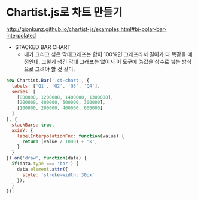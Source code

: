 # Chartist.js로 차트 만들기
http://gionkunz.github.io/chartist-js/examples.html#bi-polar-bar-interpolated

- STACKED BAR CHART
  + 내가 그리고 싶은 막대그래프는 합이 100%인 그래프라서 길이가 다 똑같을 예정인데, 그렇게 생긴 막대 그래프는 없어서 이 도구에 %값을 상수로 쌓는 방식으로 그려야 할 것 같다.
```javascript
new Chartist.Bar('.ct-chart', {
  labels: ['Q1', 'Q2', 'Q3', 'Q4'],
  series: [
    [800000, 1200000, 1400000, 1300000],
    [200000, 400000, 500000, 300000],
    [100000, 200000, 400000, 600000]
  ]
}, {
  stackBars: true,
  axisY: {
    labelInterpolationFnc: function(value) {
      return (value / 1000) + 'k';
    }
  }
}).on('draw', function(data) {
  if(data.type === 'bar') {
    data.element.attr({
      style: 'stroke-width: 30px'
    });
  }
});
```
